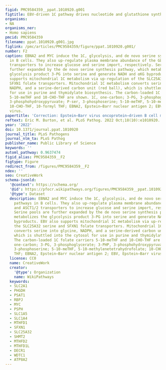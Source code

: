 ```yaml
---
figid: PMC9584359__ppat.1010920.g001
figtitle: EBV-driven 1C pathway drives nucleotide and glutathione synthesis
organisms:
- NA
organisms_ner:
- Homo sapiens
pmcid: PMC9584359
filename: ppat.1010920.g001.jpg
figlink: /pmc/articles/PMC9584359/figure/ppat.1010920.g001/
number: F2
caption: EBNA2 and MYC induce the 1C, glycolysis, and de novo serine synthesis pathways
  in B cells. They also up-regulate plasma membrane abundance of the GLUT1 and ASCT1/2
  transporters to increase glucose and serine import, respectively. Serine pools are
  further expanded by the de novo serine synthesis pathway, which metabolizes the
  glycolysis product 3-PG into serine and generate NADH and αKG byproducts. EBV also
  supports mitochondrial 1C metabolism via up-regulation of the SLC25A32 serine and
  SFXN1 folate transporters. Mitochondrial 1C metabolism converts serine into glycine,
  NADPH, and a serine-derived carbon unit (red ball), which is shuttled into the cytosol
  for use in purine and thymidylate biosynthesis. The carbon-loaded 1C folate carriers
  5-10-meTHF and 10-CHO-THF are shown. 1C, one-carbon; 3-PG, 3-phosphoglycerate; 3-PHP,
  3-phosphohydroxypyruvate; P-ser, 3-phosphoserine; 5-10-meTHF, 5-10-methylenetetrahydrofolate;
  10-CHO-THF, 10-formyl THF; EBNA2, Epstein–Barr nuclear antigen 2; EBV, Epstein–Barr
  virus.
papertitle: 'Correction: Epstein–Barr virus oncoprotein–driven B cell metabolism remodeling.'
reftext: Eric M. Burton, et al. PLoS Pathog. 2022 Oct;18(10):e1010920.
year: '2022'
doi: 10.1371/journal.ppat.1010920
journal_title: PLoS Pathogens
journal_nlm_ta: PLoS Pathog
publisher_name: Public Library of Science
keywords: ''
automl_pathway: 0.9637474
figid_alias: PMC9584359__F2
figtype: Figure
redirect_from: /figures/PMC9584359__F2
ndex: ''
seo: CreativeWork
schema-jsonld:
  '@context': https://schema.org/
  '@id': https://pfocr.wikipathways.org/figures/PMC9584359__ppat.1010920.g001.html
  '@type': Dataset
  description: EBNA2 and MYC induce the 1C, glycolysis, and de novo serine synthesis
    pathways in B cells. They also up-regulate plasma membrane abundance of the GLUT1
    and ASCT1/2 transporters to increase glucose and serine import, respectively.
    Serine pools are further expanded by the de novo serine synthesis pathway, which
    metabolizes the glycolysis product 3-PG into serine and generate NADH and αKG
    byproducts. EBV also supports mitochondrial 1C metabolism via up-regulation of
    the SLC25A32 serine and SFXN1 folate transporters. Mitochondrial 1C metabolism
    converts serine into glycine, NADPH, and a serine-derived carbon unit (red ball),
    which is shuttled into the cytosol for use in purine and thymidylate biosynthesis.
    The carbon-loaded 1C folate carriers 5-10-meTHF and 10-CHO-THF are shown. 1C,
    one-carbon; 3-PG, 3-phosphoglycerate; 3-PHP, 3-phosphohydroxypyruvate; P-ser,
    3-phosphoserine; 5-10-meTHF, 5-10-methylenetetrahydrofolate; 10-CHO-THF, 10-formyl
    THF; EBNA2, Epstein–Barr nuclear antigen 2; EBV, Epstein–Barr virus.
  license: CC0
  name: CreativeWork
  creator:
    '@type': Organization
    name: WikiPathways
  keywords:
  - SLC2A1
  - PHGDH
  - PSAT1
  - RBPJ
  - MYC
  - PSPH
  - SLC1A5
  - SLC1A4
  - MTHFD1
  - SFXN1
  - SLC25A32
  - SHMT2
  - MTHFD2
  - MTHFD1L
  - DECR1
  - WDTC1
  - ATP8A2
---
```

